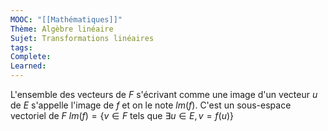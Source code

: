 ```yaml
---
MOOC: "[[Mathématiques]]"
Thème: Algèbre linéaire
Sujet: Transformations linéaires
tags: 
Complete: 
Learned:
---
```

L'ensemble des vecteurs de $F$ s'écrivant comme une image d'un vecteur $u$ de $E$ s'appelle l'image de $f$ et on le note $lm(f)$. C'est un sous-espace vectoriel de $F$
$lm(f)=\{v\in F$ tels que $\exists u\in E, v=f(u)\}$